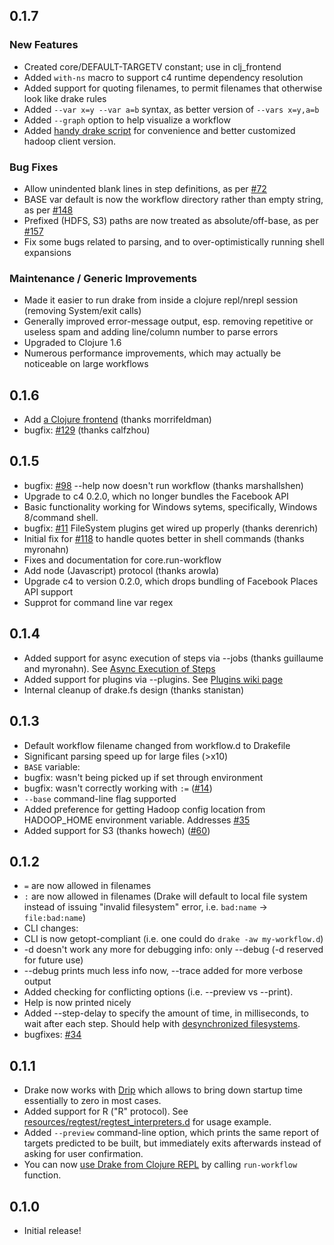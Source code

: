 ## 0.1.7
### New Features
* Created core/DEFAULT-TARGETV constant; use in clj_frontend
* Added `with-ns` macro to support c4 runtime dependency resolution
* Added support for quoting filenames, to permit filenames that otherwise look like drake rules
* Added `--var x=y --var a=b` syntax, as better version of `--vars x=y,a=b`
* Added `--graph` option to help visualize a workflow
* Added [handy drake script](https://github.com/Factual/drake/blob/master/bin/drake) for convenience and better customized hadoop client version.

### Bug Fixes
* Allow unindented blank lines in step definitions, as per [#72](https://github.com/Factual/drake/issues/129)
* BASE var default is now the workflow directory rather than empty string, as per [#148](https://github.com/Factual/drake/issues/148)
* Prefixed (HDFS, S3) paths are now treated as absolute/off-base, as per [#157](https://github.com/Factual/drake/issues/157)
* Fix some bugs related to parsing, and to over-optimistically running shell expansions

### Maintenance / Generic Improvements
* Made it easier to run drake from inside a clojure repl/nrepl session (removing System/exit calls)
* Generally improved error-message output, esp. removing repetitive or useless spam and adding line/column number to parse errors
* Upgraded to Clojure 1.6
* Numerous performance improvements, which may actually be noticeable on large workflows

## 0.1.6

* Add [a Clojure frontend](https://github.com/Factual/drake/wiki/A-Clojure-Frontend-to-Drake) (thanks morrifeldman)
* bugfix: [#129](https://github.com/Factual/drake/issues/129) (thanks calfzhou)

## 0.1.5

* bugfix: [#98](https://github.com/Factual/drake/issues/98) --help now doesn't run workflow (thanks marshallshen)
* Upgrade to c4 0.2.0, which no longer bundles the Facebook API
* Basic functionality working for Windows sytems, specifically, Windows 8/command shell.
* bugfix: [#11](https://github.com/Factual/drake/issues/111) FileSystem plugins get wired up properly (thanks derenrich)
* Initial fix for [#118](https://github.com/Factual/drake/issues/118) to handle quotes better in shell commands  (thanks myronahn)
* Fixes and documentation for core.run-workflow
* Add node (Javascript) protocol (thanks arowla)
* Upgrade c4 to version 0.2.0, which drops bundling of Facebook Places API support
* Supprot for command line var regex

## 0.1.4

 * Added support for async execution of steps via --jobs (thanks guillaume and myronahn). See [Async Execution of Steps](https://github.com/Factual/drake/wiki/Async-Execution-of-Steps)
 * Added support for plugins via --plugins. See [Plugins wiki page](https://github.com/Factual/drake/wiki/Plugins)
 * Internal cleanup of drake.fs design (thanks stanistan)

## 0.1.3

 * Default workflow filename changed from workflow.d to Drakefile
 * Significant parsing speed up for large files (>x10)
 * ```BASE``` variable:
  * bugfix: wasn't being picked up if set through environment
  * bugfix: wasn't correctly working with ```:=``` ([#14](https://github.com/Factual/drake/issues/14))
  * ```--base``` command-line flag supported
 * Added preference for getting Hadoop config location from HADOOP_HOME environment variable. Addresses [#35](https://github.com/Factual/drake/issues/35)
 * Added support for S3 (thanks howech) ([#60](https://github.com/Factual/drake/pull/60))

## 0.1.2

 * ```=``` are now allowed in filenames
 * ```:``` are now allowed in filenames (Drake will default to local file system instead of issuing "invalid filesystem" error, i.e. ```bad:name``` -> ```file:bad:name```)
 * CLI changes:
  * CLI is now getopt-compliant (i.e. one could do ```drake -aw my-workflow.d```)
  * -d doesn't work any more for debugging info: only --debug (-d reserved for future use)
  * --debug prints much less info now, --trace added for more verbose output
  * Added checking for conflicting options (i.e. --preview vs --print).
  * Help is now printed nicely
 * Added --step-delay to specify the amount of time, in milliseconds, to wait after each step. Should help with [desynchronized filesystems](https://github.com/Factual/drake/issues/15).
 * bugfixes: [#34](https://github.com/Factual/drake/issues/34)

## 0.1.1

 * Drake now works with [Drip](https://github.com/Factual/drake/wiki/Faster-startup:-Drake-with-Drip) which allows to bring down startup time essentially to zero in most cases.
 * Added support for R ("R" protocol). See [resources/regtest/regtest_interpreters.d](https://github.com/Factual/drake/blob/develop/resources/regtest/regtest_interpreters.d) for usage example.
 * Added ```--preview``` command-line option, which prints the same report of targets predicted to be built, but immediately exits afterwards instead of asking for user confirmation.
 * You can now [use Drake from Clojure REPL](https://github.com/Factual/drake/wiki/Drake-on-the-REPL) by calling ```run-workflow``` function.

## 0.1.0

 * Initial release!
